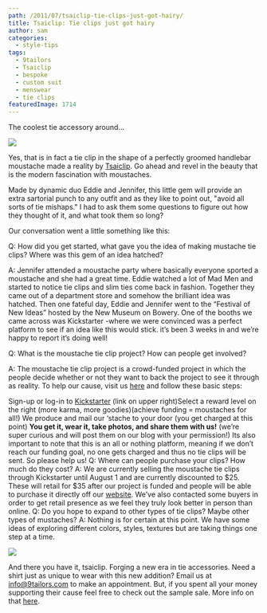 ```yaml
---
path: /2011/07/tsaiclip-tie-clips-just-got-hairy/
title: Tsaiclip: Tie clips just got hairy
author: sam
categories: 
  - style-tips
tags: 
  - 9tailors
  - Tsaiclip
  - bespoke
  - custom suit
  - menswear
  - tie clips
featuredImage: 1714
---
```

The coolest tie accessory around...

[![](http://3.bp.blogspot.com/-UA8LTMwO-Bw/Ti7HY5xL0BI/AAAAAAAAArQ/rDzI3SDwJ2g/s400/Tsaiclip_tie.jpeg)](http://3.bp.blogspot.com/-UA8LTMwO-Bw/Ti7HY5xL0BI/AAAAAAAAArQ/rDzI3SDwJ2g/s1600/Tsaiclip_tie.jpeg)

Yes, that is in fact a tie clip in the shape of a perfectly groomed handlebar moustache made a reality by [Tsaiclip](http://www.tsaiclip.com/). Go ahead and revel in the beauty that is the modern fascination with moustaches.

Made by dynamic duo Eddie and Jennifer, this little gem will provide an extra sartorial punch to any outfit and as they like to point out, "avoid all sorts of tie mishaps." I had to ask them some questions to figure out how they thought of it, and what took them so long?

Our conversation went a little something like this:

Q: How did you get started, what gave you the idea of making mustache tie clips? Where was this gem of an idea hatched?

A: Jennifer attended a moustache party where basically everyone sported a moustache and she had a great time. Eddie watched a lot of Mad Men and started to notice tie clips and slim ties come back in fashion. Together they came out of a department store and somehow the brilliant idea was hatched. Then one fateful day, Eddie and Jennifer went to the “Festival of New Ideas” hosted by the New Museum on Bowery. One of the booths we came across was Kickstarter -where we were convinced was a perfect platform to see if an idea like this would stick. it’s been 3 weeks in and we’re happy to report it’s doing well!

Q: What is the moustache tie clip project? How can people get involved?

A: The moustache tie clip project is a crowd-funded project in which the people decide whether or not they want to back the project to see it through as reality. To help our cause, visit us [here](http://kick.tsaiclip.com/) and follow these basic steps:

Sign-up or log-in to [Kickstarter](http://www.kickstarter.com/) (link on upper right)Select a reward level on the right (more karma, more goodies)(achieve funding = moustaches for all!) We produce and mail our ‘stache to your door (you get charged at this point) **You get it, wear it, take photos, and share them with us!** (we’re super curious and will post them on our blog with your permission!) Its also important to note that this is an all or nothing platform, meaning if we don’t reach our funding goal, no one gets charged and thus no tie clips will be sent. So please help us! Q: Where can people purchase your clips? How much do they cost? A: We are currently selling the moustache tie clips through Kickstarter until August 1 and are currently discounted to $25. These will retail for $35 after our project is funded and people will be able to purchase it directly off our [website](http://www.blogger.com/www.tsaiclip.com). We’ve also contacted some buyers in order to get retail presence as we feel they truly look better in person than online. Q: Do you hope to expand to other types of tie clips? Maybe other types of mustaches? A: Nothing is for certain at this point. We have some ideas of exploring different colors, styles, textures but are taking things one step at a time.  

[![](http://3.bp.blogspot.com/-dk7hxHU9gg0/Ti7HlaM1xKI/AAAAAAAAArY/m9XB6nEtgus/s320/tsaiclip_mustard.jpeg)](http://3.bp.blogspot.com/-dk7hxHU9gg0/Ti7HlaM1xKI/AAAAAAAAArY/m9XB6nEtgus/s1600/tsaiclip_mustard.jpeg)

And there you have it, tsaiclip. Forging a new era in tie accessories. Need a shirt just as unique to wear with this new addition? Email us at info@9tailors.com to make an appointment. But, if you spent all your money supporting their cause feel free to check out the sample sale. More info on that [here](http://9tailors.blogspot.com/2011/07/sample-sale-special-deals-for-our-fans.html).